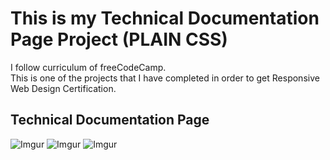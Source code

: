  # This is my Technical Documentation Page Project (PLAIN CSS)
I follow curriculum of freeCodeCamp.<br>
This is one of the projects that I have completed in order to get Responsive Web Design Certification.
## Technical Documentation Page
![Imgur](https://i.imgur.com/s0IonPv.png)
![Imgur](https://i.imgur.com/8ZSNs9Z.png)
![Imgur](https://i.imgur.com/dFio3j4.png)

